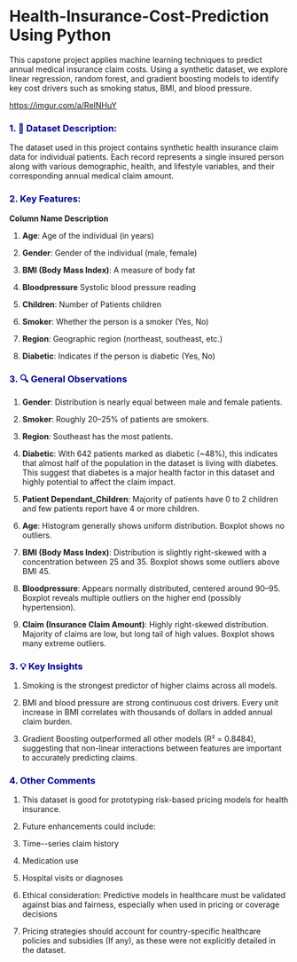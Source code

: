 # Health-Insurance-Cost-Prediction Using Python
This capstone project applies machine learning techniques to predict annual medical insurance claim costs. Using a synthetic dataset, we explore linear regression, random forest, and gradient boosting models to identify key cost drivers such as smoking status, BMI, and blood pressure.

https://imgur.com/a/ReINHuY

### <font color='darkblue'> **1. 📁 Dataset Description:**</font>

The dataset used in this project contains synthetic health insurance claim data for individual patients. Each record represents a single insured person along with various demographic, health, and lifestyle variables, and their corresponding annual medical claim amount.

### <font color='darkblue'> **2. Key Features:**</font>

**Column Name	Description**

1) **Age**:	Age of the individual (in years)

2) **Gender**:	Gender of the individual (male, female)

3) **BMI (Body Mass Index)**: A measure of body fat

4) **Bloodpressure**	Systolic blood pressure reading

5) **Children**:	Number of Patients children

6) **Smoker**:	Whether the person is a smoker (Yes, No)

7) **Region**:	Geographic region (northeast, southeast, etc.)

8) **Diabetic**:	Indicates if the person is diabetic (Yes, No)


### <font color='darkblue'> **3. 🔍 General Observations**</font>

1) **Gender**: Distribution is nearly equal between male and female patients.

2) **Smoker**: Roughly 20–25% of patients are smokers.

3) **Region**: Southeast has the most patients.

4) **Diabetic**: With 642 patients marked as diabetic (~48%), this indicates that almost half of the population in the dataset is living with diabetes. This suggest that diabetes is a major health factor in this dataset and highly potential to affect the claim impact.

5) **Patient Dependant_Children**: Majority of patients have 0 to 2 children and few patients report have 4 or more children.

6) **Age**: Histogram generally shows uniform distribution. Boxplot shows no outliers.

7)  **BMI (Body Mass Index)**: Distribution is slightly right-skewed with a concentration between 25 and 35. Boxplot shows some outliers above BMI 45.

8)  **Bloodpressure**: Appears normally distributed, centered around 90–95. Boxplot reveals multiple outliers on the higher end (possibly hypertension).

9)  **Claim (Insurance Claim Amount)**: Highly right-skewed distribution. Majority of claims are low, but long tail of high values. Boxplot shows many extreme outliers.


### <font color='darkblue'> **3. 💡 Key Insights**</font>

1) Smoking is the strongest predictor of higher claims across all models.

2) BMI and blood pressure are strong continuous cost drivers. Every unit increase in BMI correlates with thousands of dollars in added annual claim burden.

3) Gradient Boosting outperformed all other models (R² = 0.8484), suggesting that non-linear interactions between features are important to accurately predicting claims.


### <font color='darkblue'> **4. Other Comments**</font>

1) This dataset is good for prototyping risk-based pricing models for health insurance.

2) Future enhancements could include:

3) Time--series claim history

4) Medication use

5) Hospital visits or diagnoses

6) Ethical consideration: Predictive models in healthcare must be validated against bias and fairness, especially when used in pricing or coverage decisions

7) Pricing strategies should account for country-specific healthcare policies and subsidies (If any), as these were not explicitly detailed in the dataset.
